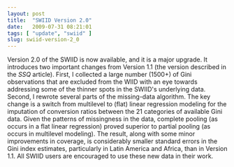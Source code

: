 ```yaml
---
layout: post
title:  "SWIID Version 2.0"
date:   2009-07-31 08:21:01
tags: [ "update", "swiid" ]
slug: swiid-version-2_0
---
```


Version 2.0 of the SWIID is now available, and it is a major upgrade. It introduces two important changes from Version 1.1 (the version described in the *SSQ* article). First, I collected a large number (1500+) of Gini observations that are excluded from the WIID with an eye towards addressing some of the thinner spots in the SWIID's underlying data. Second, I rewrote several parts of the missing-data algorithm. The key change is a switch from multilevel to (flat) linear regression modeling for the imputation of conversion ratios between the 21 categories of available Gini data. Given the patterns of missingness in the data, complete pooling (as occurs in a flat linear regression) proved superior to partial pooling (as occurs in multilevel modeling). The result, along with some minor improvements in coverage, is considerably smaller standard errors in the Gini index estimates, particularly in Latin America and Africa, than in Version 1.1. All SWIID users are encouraged to use these new data in their work.
